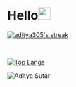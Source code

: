 <h1 align="left">Hello<img src="https://media.giphy.com/media/hvRJCLFzcasrR4ia7z/giphy.gif" width="28"></h1>


<p align="left">
 <a href="https://github.com/DenverCoder1/github-readme-streak-stats">
    <img title="🔥 Get streak stats for your profile at git.io/streak-stats" alt="aditya305's streak" src="https://github-readme-streak-stats.herokuapp.com/?user=aditya305&theme=default&hide_border=true"/>
  </a>
 </p>
 <br />
 
 [![Top Langs](https://github-readme-stats.vercel.app/api/top-langs/?username=aditya305&layout=compact)](https://github.com/aditya305/github-readme-stats)


<p align="left">
  <img
    src="https://komarev.com/ghpvc/?username=aditya305"
    alt="Aditya Sutar"
  />
</p>
